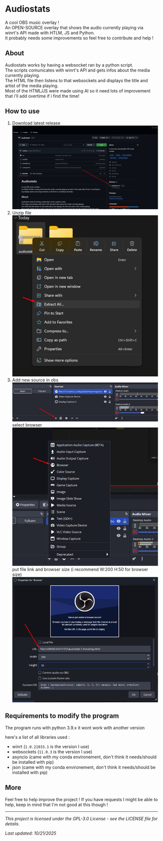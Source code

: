 # Audiostats

<p>A cool OBS music overlay !<br>
An OPEN-SOURCE overlay that shows the audio currently playing via winrt's API made with HTLM, JS and Python.<br>
It probably needs some improvements so feel free to contribute and help !
</p>

## About

<p>Audiostats works by having a websocket ran by a python script.<br>
The scripts comunicates with winrt's API and gets infos about the media currently playing.<br>
The HTML file then listens to that websockets and displays the title and artist of the media playing.<br>
Most of the HTML/JS were made using AI so it need lots of improvement that i'll add overtime if i find the time!</p>

## How to use 

1. Download latest release ![<img src="image.png" width="250"/>](Readme-assets/Screenshot_9.png "Title")
2. Unzip file
![<img src="image.png" width="250"/>](Readme-assets/Screenshot_1.png "Title")
4. Add new source in obs 
![<img src="image.png" width="250"/>](Readme-assets/Screenshot_2.png "Title")
select browser
![<img src="image.png" width="250"/>](Readme-assets/Screenshot_3.png "Title") 
put file link and browser size (i recommend W:200 H:50 for browser size) 
![<img src="image.png" width="250"/>](Readme-assets/Screenshot_4.png "Title") 

   
## Requirements to modify the program

The program runs with python 3.9.x it wont work with another version

here's a list of all libraries used :

- winrt (```1.0.21033.1``` is the version I use)
- websockets (```11.0.3``` is the version I use)
- asyncio (came with my conda environement, don't think it needs/should be installed with pip)
- json (came with my conda environement, don't think it needs/should be installed with pip)

## More

Feel free to help improve the project !
If you have requests I might be able to help, keep in mind that I'm not good at this though !

---

*This project is licensed under the GPL-3.0 License - see the LICENSE file for details.*


*Last updated: 10/21/2025*












